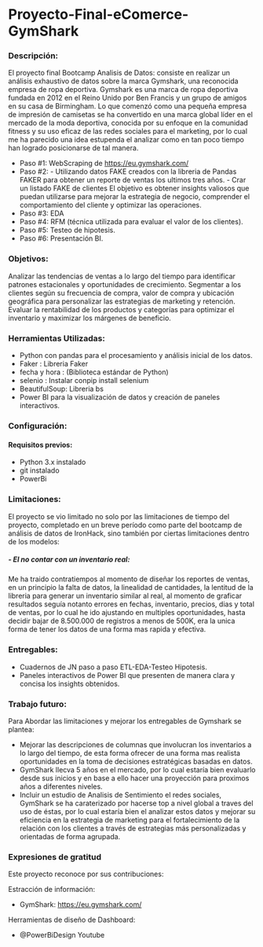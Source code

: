 # Proyecto-Final-eComerce-GymShark

### Descripción:
El proyecto final Bootcamp Analisis de Datos: consiste en realizar un análisis exhaustivo de datos sobre la marca Gymshark, una reconocida empresa de ropa deportiva. 
Gymshark es una marca de ropa deportiva fundada en 2012 en el Reino Unido por Ben Francis y un grupo de amigos en su casa de Birmingham. Lo que comenzó como una pequeña empresa de impresión de camisetas se ha convertido en una marca global líder en el mercado de la moda deportiva, conocida por su enfoque en la comunidad fitness y su uso eficaz de las redes sociales para el marketing, por lo cual me ha parecido una idea estupenda el analizar como en tan poco tiempo han logrado posicionarse de tal manera.

- Paso #1: WebScraping de https://eu.gymshark.com/  
- Paso #2: - Utilizando datos FAKE creados con la libreria de Pandas FAKER para obtener un reporte de ventas los ultimos tres años.
         - Crar un listado FAKE de clientes
El objetivo es obtener insights valiosos que puedan utilizarse para mejorar la estrategia de negocio, comprender el comportamiento del cliente y optimizar las operaciones.
- Paso #3: EDA
- Paso #4: RFM (técnica utilizada para evaluar el valor de los clientes).
- Paso #5: Testeo de hipotesis.
- Paso #6: Presentación BI.

### Objetivos:

Analizar las tendencias de ventas a lo largo del tiempo para identificar patrones estacionales y oportunidades de crecimiento.
Segmentar a los clientes según su frecuencia de compra, valor de compra y ubicación geográfica para personalizar las estrategias de marketing y retención.
Evaluar la rentabilidad de los productos y categorías para optimizar el inventario y maximizar los márgenes de beneficio.

### Herramientas Utilizadas:

- Python con pandas para el procesamiento y análisis inicial de los datos.
- Faker : Libreria Faker
- fecha y hora : (Biblioteca estándar de Python)
- selenio : Instalar conpip install selenium
- BeautifulSoup: Libreria bs
- Power BI para la visualización de datos y creación de paneles interactivos.

### Configuración:

#### Requisitos previos:

- Python 3.x instalado
- git instalado
- PowerBi

### Limitaciones:
El proyecto se vio limitado no solo por las limitaciones de tiempo del proyecto, completado en un breve período como parte del bootcamp de análisis de datos de IronHack, sino también por ciertas limitaciones dentro de los modelos:

##### - El no contar con un inventario real:  

Me ha traido contratiempos al momento de diseñar los reportes de ventas, en un principio la falta de datos, la linealidad de cantidades, la lentitud de la libreria para generar un inventario similar al real, al momento de graficar resultados seguía notanto errores en fechas, inventario, precios, dias y total de ventas, por lo cual he ido ajustando en multiples oportunidades, hasta decidir bajar de 8.500.000 de registros a menos de 500K, era la unica forma de tener los datos de una forma mas rapida y efectiva.

### Entregables:

- Cuadernos de JN paso a paso ETL-EDA-Testeo Hipotesis.
- Paneles interactivos de Power BI que presenten de manera clara y concisa los insights obtenidos.

### Trabajo futuro:

Para Abordar las limitaciones y mejorar los entregables de Gymshark se plantea: 

- Mejorar las descripciones de columnas que involucran los inventarios a lo largo del tiempo, de esta forma ofrecer de una forma mas realista oportunidades en la toma de decisiones estratégicas basadas en datos.
- GymShark llecva 5 años en el mercado, por lo cual estaría bien evaluarlo desde sus inicios y en base a ello hacer una proyección para proximos años a diferentes niveles.
- Incluir un estudio de Analisis de Sentimiento el redes sociales, GymShark se ha caraterizado por hacerse top a nivel global a traves del uso de éstas, por lo cual estaría bien el analizar estos datos y mejorar su eficiencia en la estrategia de marketing para el fortalecimiento de la relación con los clientes a través de estrategias más personalizadas y orientadas de forma agrupada.

  
### Expresiones de gratitud

Este proyecto reconoce por sus contribuciones:

Estracción de información:
- GymShark: https://eu.gymshark.com/

Herramientas de diseño de Dashboard: 
- @PowerBiDesign Youtube
  



